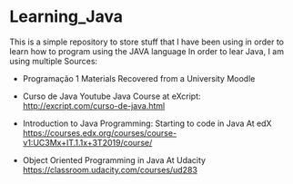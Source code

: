# Learning_Java
This is a simple repository to store stuff that I have been using in order to learn how to program using the JAVA language
In order to lear Java, I am using multiple Sources:


- Programação 1 Materials
Recovered from a University Moodle

- Curso de Java
Youtube Java Course at eXcript:
http://excript.com/curso-de-java.html

- Introduction to Java Programming: Starting to code in Java
At edX
https://courses.edx.org/courses/course-v1:UC3Mx+IT.1.1x+3T2019/course/

- Object Oriented Programming in Java
At Udacity
https://classroom.udacity.com/courses/ud283




